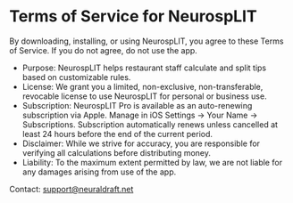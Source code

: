 # Terms of Service for NeurospLIT

By downloading, installing, or using NeurospLIT, you agree to these Terms of Service. If you do not agree, do not use the app.

- Purpose: NeurospLIT helps restaurant staff calculate and split tips based on customizable rules.
- License: We grant you a limited, non-exclusive, non-transferable, revocable license to use NeurospLIT for personal or business use.
- Subscription: NeurospLIT Pro is available as an auto-renewing subscription via Apple. Manage in iOS Settings → Your Name → Subscriptions. Subscription automatically renews unless cancelled at least 24 hours before the end of the current period.
- Disclaimer: While we strive for accuracy, you are responsible for verifying all calculations before distributing money.
- Liability: To the maximum extent permitted by law, we are not liable for any damages arising from use of the app.

Contact: support@neuraldraft.net
